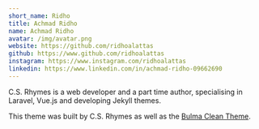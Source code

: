 ```yaml
---
short_name: Ridho
title: Achmad Ridho
name: Achmad Ridho
avatar: /img/avatar.png
website: https://github.com/ridhoalattas
github: https://www.github.com/ridhoalattas
instagram: https://www.instagram.com/ridhoalattas
linkedin: https://www.linkedin.com/in/achmad-ridho-09662690
---
```

C.S. Rhymes is a web developer and a part time author, specialising in Laravel, Vue.js and developing Jekyll themes.

This theme was built by C.S. Rhymes as well as the [Bulma Clean Theme](https://www.csrhymes.com/bulma-clean-theme). 
